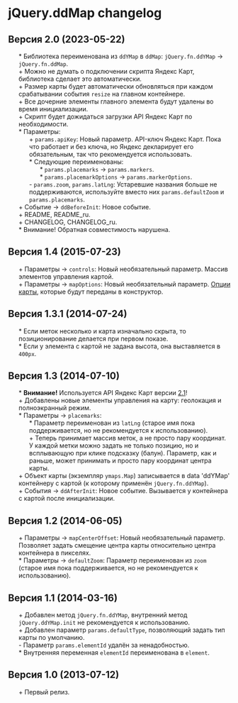 # jQuery.ddMap changelog


## Версия 2.0 (2023-05-22)
* \* Библиотека переименована из `ddYMap` в `ddMap`: `jQuery.fn.ddYMap` → `jQuery.fn.ddMap`.
* \+ Можно не думать о подключении скрипта Яндекс Карт, библиотека сделает это автоматически.
* \+ Размер карты будет автоматически обновляться при каждом срабатывании события `resize` на главном контейнере.
* \+ Все дочерние элементы главного элемента будут удалены во время инициализации.
* \+ Скрипт будет дожидаться загрузки API Яндекс Карт по необходимости.
* \* Параметры:
	* \+ `params.apiKey`: Новый параметр. API-ключ Яндекс Карт. Пока что работает и без ключа, но Яндекс декларирует его обязательным, так что рекомендуется использовать.
	* \* Следующие переименованы:
		* \* `params.placemarks` → `params.markers`.
		* \* `params.placemarkOptions` → `params.markerOptions`.
	* \- `params.zoom`, `params.latLng`: Устаревшие названия больше не поддерживаются, используйте вместо них `params.defaultZoom` и `params.placemarks`.
* \+ Событие → `ddBeforeInit`: Новое событие.
* \+ README, README_ru.
* \+ CHANGELOG, CHANGELOG_ru.
* \* Внимание! Обратная совместимость нарушена.


## Версия 1.4 (2015-07-23)
* \+ Параметры → `controls`: Новый необязательный параметр. Массив элементов управления картой.
* \+ Параметры → `mapOptions`: Новый необязательный параметр. [Опции карты](https://tech.yandex.ru/maps/doc/jsapi/2.1/ref/reference/Map-docpage/#param-options), которые будут переданы в конструктор.


## Версия 1.3.1 (2014-07-24)
* \* Если меток несколько и карта изначально скрыта, то позиционирование делается при первом показе.
* \* Если у элемента с картой не задана высота, она выставляется в `400px`.


## Версия 1.3 (2014-07-10)
* \* **Внимание!** Используется API Яндекс Карт версии [2.1](http://api.yandex.ru/maps/api21.xml)!
* \+ Добавлены новые элементы управления на карту: геолокация и полноэкранный режим.
* \* Параметры → `placemarks`:
	* \* Параметр переименован из `latLng` (старое имя пока поддерживается, но не рекомендуется к использованию).
	* \+ Теперь принимает массив меток, а не просто пару координат. У каждой метки можно задать не только позицию, но и всплывающую при клике подсказку (балун). Параметр, как и раньше, может принимать и просто пару координат центра карты.
* \+ Объект карты (экземпляр `ymaps.Map`) записывается в data 'ddYMap' контейнеру с картой (к которому применён `jQuery.fn.ddYMap`).
* \+ События → `ddAfterInit`: Новое событие. Вызывается у контейнера с картой после инициализации.


## Версия 1.2 (2014-06-05)
* \+ Параметры → `mapCenterOffset`: Новый необязательный параметр. Позволяет задать смещение центра карты относительно центра контейнера в пикселях.
* \* Параметры → `defaultZoom`: Параметр переименован из `zoom` (старое имя пока поддерживается, но не рекомендуется к использованию).


## Версия 1.1 (2014-03-16)
* \+ Добавлен метод `jQuery.fn.ddYMap`, внутренний метод `jQuery.ddYMap.init` не рекомендуется к использованию.
* \+ Добавлен параметр `params.defaultType`, позволяющий задать тип карты по умолчанию.
* \- Параметр `params.elementId` удалён за ненадобностью.
* \* Внутренняя переменная `elementId` переименована в `element`.


## Версия 1.0 (2013-07-12)
* \+ Первый релиз.


<link rel="stylesheet" type="text/css" href="https://raw.githack.com/DivanDesign/CSS.ddMarkdown/master/style.min.css" />
<style>ul{list-style:none;}</style>